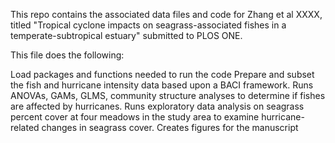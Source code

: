 This repo contains the associated data files and code for Zhang et al XXXX, titled "Tropical cyclone impacts on seagrass-associated fishes in a temperate-subtropical estuary" submitted to PLOS ONE. 

This file does the following:

Load packages and functions needed to run the code
Prepare and subset the fish and hurricane intensity data based upon a BACI framework. 
Runs ANOVAs, GAMs, GLMS, community structure analyses to determine if fishes are affected by hurricanes.
Runs exploratory data analysis on seagrass percent cover at four meadows in the study area to examine hurricane-related changes in seagrass cover.
Creates figures for the manuscript
